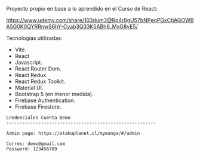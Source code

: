 Proyecto propio en base a lo aprendido en el Curso de React:

https://www.udemy.com/share/103dum3@Rp4r8gU57bNPeqPGxCtjAGOWBA5G0K0QYRRnwS6hY-Cyab3Q33K5ABh6_MxG8vE5/

Tecnologías utilizadas:

* Vite.
* React
* Javascript.
* React Router Dom.
* React Redux.
* React Redux Toolkit.
* Material UI.
* Bootstrap 5 (en menor medida).
* Firebase Authentication.
* Firebase Firestore.

```
Credenciales Cuenta Demo
--------------------------------------------------------

Admin page: https://otakuplanet.cl/mymanga/#/admin

Correo: demo@gmail.com
Password: 123456789

```
